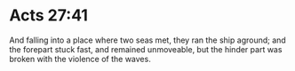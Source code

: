 # Acts 27:41

And falling into a place where two seas met, they ran the ship aground; and the forepart stuck fast, and remained unmoveable, but the hinder part was broken with the violence of the waves.